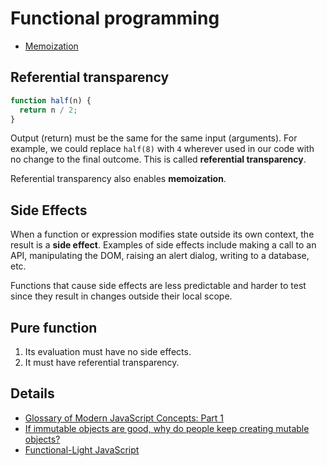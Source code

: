 # Functional programming

- [Memoization](../recipes/memoization.md)

## Referential transparency

```js
function half(n) {
  return n / 2;
}
```

Output (return) must be the same for the same input (arguments). For example, we could replace
`half(8)` with `4` wherever used in our code with no change to the final outcome. This is called
**referential transparency**.

Referential transparency also enables **memoization**.

## Side Effects

When a function or expression modifies state outside its own context, the result is a **side effect**.
Examples of side effects include making a call to an API, manipulating the DOM, raising an alert
dialog, writing to a database, etc.

Functions that cause side effects are less predictable and harder to test since they result in changes
outside their local scope.

## Pure function

1. Its evaluation must have no side effects.
2. It must have referential transparency.

## Details

- [Glossary of Modern JavaScript Concepts: Part 1](https://auth0.com/blog/glossary-of-modern-javascript-concepts/)
- [If immutable objects are good, why do people keep creating mutable objects?](https://softwareengineering.stackexchange.com/a/151735)
- [Functional-Light JavaScript](https://github.com/getify/Functional-Light-JS)
